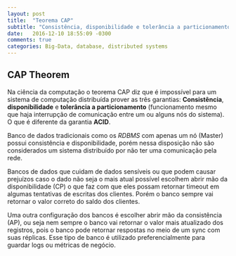 ```yaml
---
layout: post
title:  "Teorema CAP"
subtitle: "Consistência, disponibilidade e tolerância a particionamento"
date:	2016-12-10 18:55:09 -0300
comments: true
categories: Big-Data, database, distributed systems
---
```


## CAP Theorem

Na ciência da computação o teorema CAP diz que é impossível para um sistema de computação distribuída prover as três garantias: **Consistência**, **disponibilidade** e **tolerância a particionamento** (funcionamento mesmo que haja interrupção de comunicação entre um ou alguns nós do sistema). O que é diferente da garantia **ACID**.

Banco de dados tradicionais como os *RDBMS* com apenas um nó (Master) possui consistência e disponibilidade, porém nessa disposição não são considerados um sistema distribuído por não ter uma comunicação pela rede.

Bancos de dados que cuidam de dados sensíveis ou que podem causar prejuízos caso o dado não seja o mais atual possível escolhem abrir mão da disponibilidade (CP) o que faz com que eles possam retornar timeout em algumas tentativas de escritas dos clientes. Porém o banco sempre vai retornar o valor correto do saldo dos clientes.

Uma outra configuração dos bancos é escolher abrir mão da consistência (AP), ou seja nem sempre o banco vai retornar o valor mais atualizado dos registros, pois o banco pode retornar respostas no meio de um sync com suas réplicas. Esse tipo de banco é utilizado preferencialmente para guardar logs ou métricas de negócio.